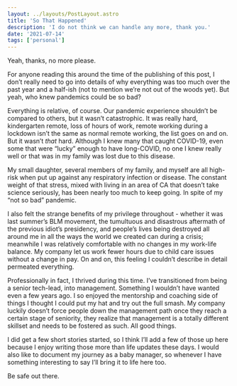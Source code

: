 ```yaml
---
layout: ../layouts/PostLayout.astro
title: 'So That Happened'
description: 'I do not think we can handle any more, thank you.'
date: '2021-07-14'
tags: ['personal']
---
```


Yeah, thanks, no more please.

For anyone reading this around the time of the publishing of this post, I don’t really need to go into details of why everything was too much over the past year and a half-ish (not to mention we’re not out of the woods yet). But yeah, who knew pandemics could be so bad?

Everything is relative, of course. Our pandemic experience shouldn’t be compared to others, but it wasn’t catastrophic. It was really hard, kindergarten remote, loss of hours of work, remote working during a lockdown isn’t the same as normal remote working, the list goes on and on. But it wasn’t *that* hard. Although I knew many that caught COVID-19, even some that were “lucky” enough to have long-COVID, no one I knew really well or that was in my family was lost due to this disease.

My small daughter, several members of my family, and myself are all high-risk when put up against any respiratory infection or disease. The constant weight of that stress, mixed with living in an area of CA that doesn’t take science seriously, has been nearly too much to keep going. In spite of my “not so bad” pandemic.

I also felt the strange benefits of my privilege throughout - whether it was last summer’s BLM movement, the tumultuous and disastrous aftermath of the previous idiot’s presidency, and people’s lives being destroyed all around me in all the ways the world we created can during a crisis; meanwhile I was relatively comfortable with no changes in my work-life balance. My company let us work fewer hours due to child care issues without a change in pay. On and on, this feeling I couldn’t describe in detail permeated everything.

Professionally in fact, I thrived during this time. I’ve transitioned from being a senior tech-lead, into management. Something I wouldn’t have wanted even a few years ago. I so enjoyed the mentorship and coaching side of things I thought I could put my hat and try out the full smash. My company luckily doesn’t force people down the management path once they reach a certain stage of seniority, they realize that management is a totally different skillset and needs to be fostered as such. All good things.

I did get a few short stories started, so I think I’ll add a few of those up here because I enjoy writing those more than life updates these days. I would also like to document my journey as a baby manager, so whenever I have something interesting to say I’ll bring it to life here too.

Be safe out there.